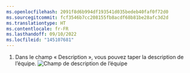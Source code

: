 ```yaml
---
ms.openlocfilehash: 2091f8d6b994df193541d035bedeb40faf0f72d0
ms.sourcegitcommit: fcf3546b7cc208155fb8acdf68b81be28afc3d2d
ms.translationtype: HT
ms.contentlocale: fr-FR
ms.lasthandoff: 09/10/2022
ms.locfileid: "145107681"
---
```

1. Dans le champ « Description », vous pouvez taper la description de l’équipe.
![Champ de description de l’équipe](/assets/images/help/teams/org-team-description.png)
